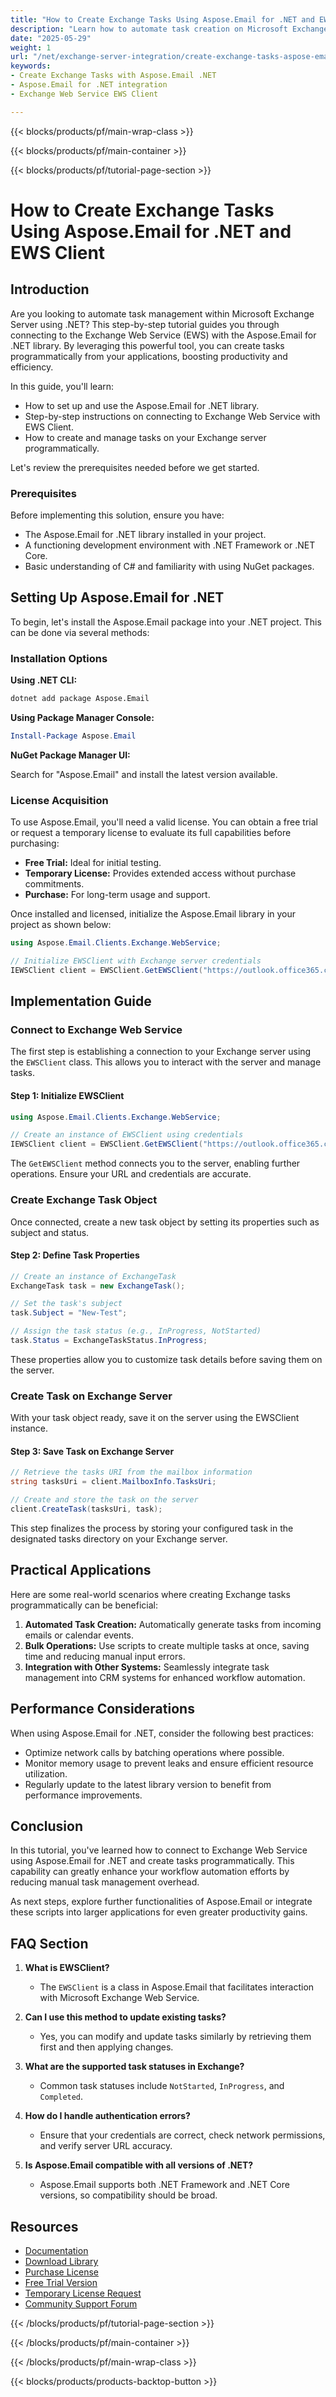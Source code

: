 ```yaml
---
title: "How to Create Exchange Tasks Using Aspose.Email for .NET and EWS Client | Step-by-Step Guide"
description: "Learn how to automate task creation on Microsoft Exchange Server using Aspose.Email for .NET. Follow this step-by-step guide to streamline your workflow with EWS client."
date: "2025-05-29"
weight: 1
url: "/net/exchange-server-integration/create-exchange-tasks-aspose-email-net-ews-client/"
keywords:
- Create Exchange Tasks with Aspose.Email .NET
- Aspose.Email for .NET integration
- Exchange Web Service EWS Client

---
```


{{< blocks/products/pf/main-wrap-class >}}

{{< blocks/products/pf/main-container >}}

{{< blocks/products/pf/tutorial-page-section >}}
# How to Create Exchange Tasks Using Aspose.Email for .NET and EWS Client

## Introduction

Are you looking to automate task management within Microsoft Exchange Server using .NET? This step-by-step tutorial guides you through connecting to the Exchange Web Service (EWS) with the Aspose.Email for .NET library. By leveraging this powerful tool, you can create tasks programmatically from your applications, boosting productivity and efficiency.

In this guide, you'll learn:
- How to set up and use the Aspose.Email for .NET library.
- Step-by-step instructions on connecting to Exchange Web Service with EWS Client.
- How to create and manage tasks on your Exchange server programmatically.

Let's review the prerequisites needed before we get started.

### Prerequisites

Before implementing this solution, ensure you have:
- The Aspose.Email for .NET library installed in your project. 
- A functioning development environment with .NET Framework or .NET Core.
- Basic understanding of C# and familiarity with using NuGet packages.

## Setting Up Aspose.Email for .NET

To begin, let's install the Aspose.Email package into your .NET project. This can be done via several methods:

### Installation Options

**Using .NET CLI:**

```bash
dotnet add package Aspose.Email
```

**Using Package Manager Console:**

```powershell
Install-Package Aspose.Email
```

**NuGet Package Manager UI:**

Search for "Aspose.Email" and install the latest version available.

### License Acquisition

To use Aspose.Email, you'll need a valid license. You can obtain a free trial or request a temporary license to evaluate its full capabilities before purchasing:
- **Free Trial:** Ideal for initial testing.
- **Temporary License:** Provides extended access without purchase commitments.
- **Purchase:** For long-term usage and support.

Once installed and licensed, initialize the Aspose.Email library in your project as shown below:

```csharp
using Aspose.Email.Clients.Exchange.WebService;

// Initialize EWSClient with Exchange server credentials
IEWSClient client = EWSClient.GetEWSClient("https://outlook.office365.com/ews/exchange.asmx", "username", "password", "domain");
```

## Implementation Guide

### Connect to Exchange Web Service

The first step is establishing a connection to your Exchange server using the `EWSClient` class. This allows you to interact with the server and manage tasks.

#### Step 1: Initialize EWSClient

```csharp
using Aspose.Email.Clients.Exchange.WebService;

// Create an instance of EWSClient using credentials
IEWSClient client = EWSClient.GetEWSClient("https://outlook.office365.com/ews/exchange.asmx", "testUser", "pwd", "domain");
```

The `GetEWSClient` method connects you to the server, enabling further operations. Ensure your URL and credentials are accurate.

### Create Exchange Task Object

Once connected, create a new task object by setting its properties such as subject and status.

#### Step 2: Define Task Properties

```csharp
// Create an instance of ExchangeTask
ExchangeTask task = new ExchangeTask();

// Set the task's subject
task.Subject = "New-Test";

// Assign the task status (e.g., InProgress, NotStarted)
task.Status = ExchangeTaskStatus.InProgress;
```

These properties allow you to customize task details before saving them on the server.

### Create Task on Exchange Server

With your task object ready, save it on the server using the EWSClient instance.

#### Step 3: Save Task on Exchange Server

```csharp
// Retrieve the tasks URI from the mailbox information
string tasksUri = client.MailboxInfo.TasksUri;

// Create and store the task on the server
client.CreateTask(tasksUri, task);
```

This step finalizes the process by storing your configured task in the designated tasks directory on your Exchange server.

## Practical Applications

Here are some real-world scenarios where creating Exchange tasks programmatically can be beneficial:
1. **Automated Task Creation:** Automatically generate tasks from incoming emails or calendar events.
2. **Bulk Operations:** Use scripts to create multiple tasks at once, saving time and reducing manual input errors.
3. **Integration with Other Systems:** Seamlessly integrate task management into CRM systems for enhanced workflow automation.

## Performance Considerations

When using Aspose.Email for .NET, consider the following best practices:
- Optimize network calls by batching operations where possible.
- Monitor memory usage to prevent leaks and ensure efficient resource utilization.
- Regularly update to the latest library version to benefit from performance improvements.

## Conclusion

In this tutorial, you've learned how to connect to Exchange Web Service using Aspose.Email for .NET and create tasks programmatically. This capability can greatly enhance your workflow automation efforts by reducing manual task management overhead.

As next steps, explore further functionalities of Aspose.Email or integrate these scripts into larger applications for even greater productivity gains.

## FAQ Section

1. **What is EWSClient?**
   - The `EWSClient` is a class in Aspose.Email that facilitates interaction with Microsoft Exchange Web Service.

2. **Can I use this method to update existing tasks?**
   - Yes, you can modify and update tasks similarly by retrieving them first and then applying changes.

3. **What are the supported task statuses in Exchange?**
   - Common task statuses include `NotStarted`, `InProgress`, and `Completed`.

4. **How do I handle authentication errors?**
   - Ensure that your credentials are correct, check network permissions, and verify server URL accuracy.

5. **Is Aspose.Email compatible with all versions of .NET?**
   - Aspose.Email supports both .NET Framework and .NET Core versions, so compatibility should be broad.

## Resources

- [Documentation](https://reference.aspose.com/email/net/)
- [Download Library](https://releases.aspose.com/email/net/)
- [Purchase License](https://purchase.aspose.com/buy)
- [Free Trial Version](https://releases.aspose.com/email/net/)
- [Temporary License Request](https://purchase.aspose.com/temporary-license/)
- [Community Support Forum](https://forum.aspose.com/c/email/10)

{{< /blocks/products/pf/tutorial-page-section >}}

{{< /blocks/products/pf/main-container >}}

{{< /blocks/products/pf/main-wrap-class >}}

{{< blocks/products/products-backtop-button >}}